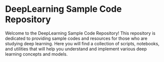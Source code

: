 # DeepLearning Sample Code Repository

Welcome to the DeepLearning Sample Code Repository! This repository is dedicated to providing sample codes and resources for those who are studying deep learning. Here you will find a collection of scripts, notebooks, and utilities that will help you understand and implement various deep learning concepts and models.
